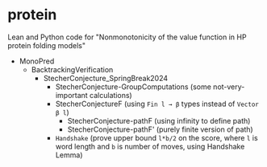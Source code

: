 # protein
Lean and Python code for "Nonmonotonicity of the value function in HP protein folding models"

- MonoPred
  * BacktrackingVerification
    - StecherConjecture_SpringBreak2024
      * StecherConjecture-GroupComputations (some not-very-important calculations)
      * StecherConjectureF  (using `Fin l → β` types instead of `Vector β l`)
        - StecherConjecture-pathF (using infinity to define path)
        - StecherConjecture-pathF' (purely finite version of path)
      * `Handshake` (prove upper bound `l*b/2` on the score, where `l` is word length and `b` is number of moves, using Handshake Lemma)
